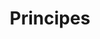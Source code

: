 ---
layout: redirect.njk
tags: toplevel
key: principles_fr
title: Principes
alternativetitle: Principes de l'expérience utilisateur des CFF.
redirect: /fr/principles/ux-principles/overview/
parent: fr
order: 1
---